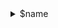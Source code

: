 <details>
<summary>$name</summary>

**Format**: $format


**Dax**
``` js
$code
```

**Dependencies**
$deps
</details>